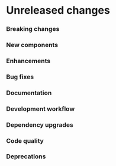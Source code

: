 # Unreleased changes

### Breaking changes

### New components

### Enhancements

### Bug fixes

### Documentation

### Development workflow

### Dependency upgrades

### Code quality

### Deprecations
